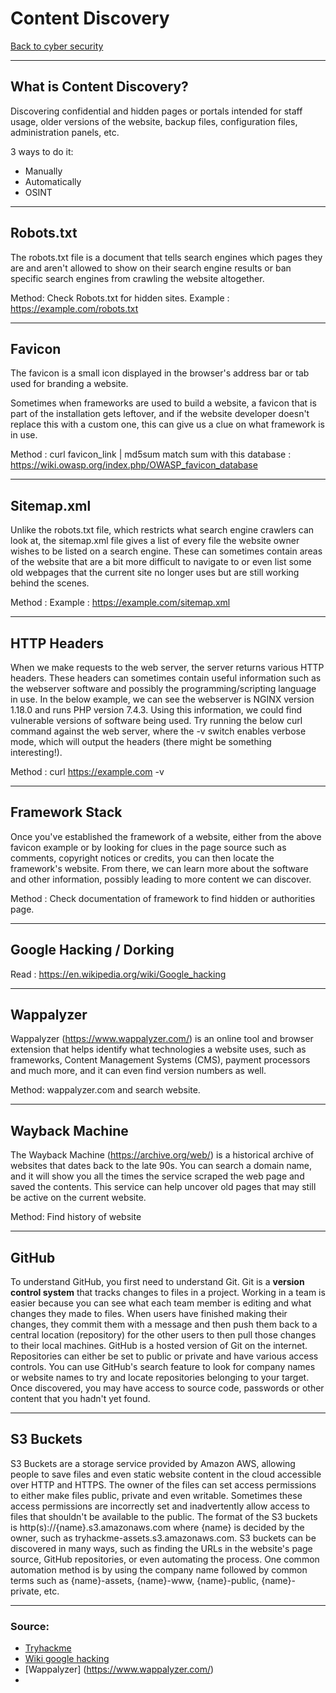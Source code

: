 # Content Discovery
[Back to cyber security](../index.md)
- --
##  What is Content Discovery?
Discovering confidential and hidden pages or portals intended for staff usage, older versions of the website, backup files, configuration files, administration panels, etc.

3 ways to do it:
- Manually
- Automatically
- OSINT

- --
## Robots.txt
The robots.txt file is a document that tells search engines which pages they are and aren't allowed to show on their search engine results or ban specific search engines from crawling the website altogether. 

Method:
Check Robots.txt for hidden sites. 
Example : https://example.com/robots.txt
- --
## Favicon
The favicon is a small icon displayed in the browser's address bar or tab used for branding a website.

Sometimes when frameworks are used to build a website, a favicon that is part of the installation gets leftover, and if the website developer doesn't replace this with a custom one, this can give us a clue on what framework is in use. 

Method :
curl favicon_link | md5sum
match sum with this database : https://wiki.owasp.org/index.php/OWASP_favicon_database

- --
## Sitemap.xml

Unlike the robots.txt file, which restricts what search engine crawlers can look at, the sitemap.xml file gives a list of every file the website owner wishes to be listed on a search engine. These can sometimes contain areas of the website that are a bit more difficult to navigate to or even list some old webpages that the current site no longer uses but are still working behind the scenes.

Method :
Example : https://example.com/sitemap.xml
- --
## HTTP Headers
When we make requests to the web server, the server returns various HTTP headers. These headers can sometimes contain useful information such as the webserver software and possibly the programming/scripting language in use. In the below example, we can see the webserver is NGINX version 1.18.0 and runs PHP version 7.4.3. Using this information, we could find vulnerable versions of software being used. Try running the below curl command against the web server, where the -v switch enables verbose mode, which will output the headers (there might be something interesting!).

Method :
curl https://example.com -v
- --
## Framework Stack

Once you've established the framework of a website, either from the above favicon example or by looking for clues in the page source such as comments, copyright notices or credits, you can then locate the framework's website. From there, we can learn more about the software and other information, possibly leading to more content we can discover.

Method :
Check documentation of framework to find hidden or authorities page.
- --
## Google Hacking / Dorking
Read : https://en.wikipedia.org/wiki/Google_hacking
- --
## Wappalyzer

Wappalyzer (https://www.wappalyzer.com/) is an online tool and browser extension that helps identify what technologies a website uses, such as frameworks, Content Management Systems (CMS), payment processors and much more, and it can even find version numbers as well.
 
 Method:
 wappalyzer.com and search website.
- --
## Wayback Machine

The Wayback Machine (https://archive.org/web/) is a historical archive of websites that dates back to the late 90s. You can search a domain name, and it will show you all the times the service scraped the web page and saved the contents. This service can help uncover old pages that may still be active on the current website.

Method:
Find history of website
- --
## GitHub

To understand GitHub, you first need to understand Git. Git is a **version control system** that tracks changes to files in a project. Working in a team is easier because you can see what each team member is editing and what changes they made to files. When users have finished making their changes, they commit them with a message and then push them back to a central location (repository) for the other users to then pull those changes to their local machines. GitHub is a hosted version of Git on the internet. Repositories can either be set to public or private and have various access controls. You can use GitHub's search feature to look for company names or website names to try and locate repositories belonging to your target. Once discovered, you may have access to source code, passwords or other content that you hadn't yet found.

- --
## S3 Buckets
S3 Buckets are a storage service provided by Amazon AWS, allowing people to save files and even static website content in the cloud accessible over HTTP and HTTPS. The owner of the files can set access permissions to either make files public, private and even writable. Sometimes these access permissions are incorrectly set and inadvertently allow access to files that shouldn't be available to the public. The format of the S3 buckets is http(s)://{name}.s3.amazonaws.com where {name} is decided by the owner, such as tryhackme-assets.s3.amazonaws.com. S3 buckets can be discovered in many ways, such as finding the URLs in the website's page source, GitHub repositories, or even automating the process. One common automation method is by using the company name followed by common terms such as {name}-assets, {name}-www, {name}-public, {name}-private, etc.

- --
### Source:
- [Tryhackme](https://tryhackme.com/room/contentdiscovery#)
- [Wiki google hacking](https://en.wikipedia.org/wiki/Google_hacking)
- [Wappalyzer] (https://www.wappalyzer.com/)
- 